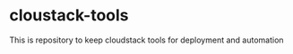 cloustack-tools
===============

This is repository to keep cloudstack tools for deployment and automation 

